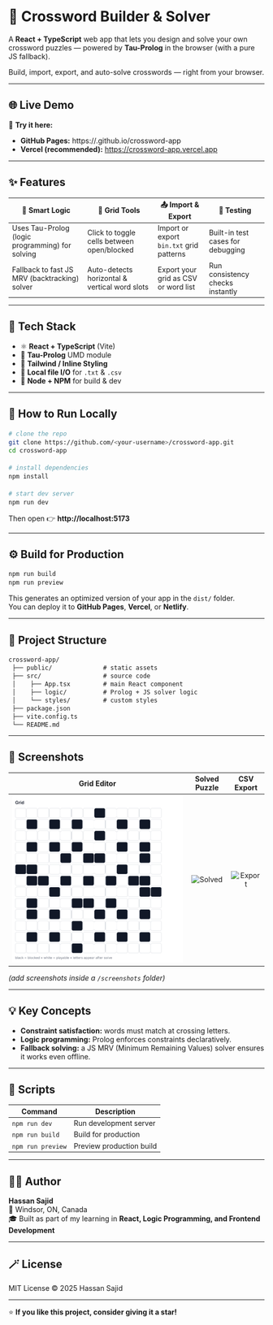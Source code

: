 # 🧩 Crossword Builder & Solver  

A **React + TypeScript** web app that lets you design and solve your own crossword puzzles — powered by **Tau-Prolog** in the browser (with a pure JS fallback).  

Build, import, export, and auto-solve crosswords — right from your browser.

---

## 🌐 Live Demo  
🚀 **Try it here:**  
- **GitHub Pages:** https://<your-username>.github.io/crossword-app  
- **Vercel (recommended):** https://crossword-app.vercel.app  

---

## ✨ Features  

| 🧠 Smart Logic | 🧩 Grid Tools | 📤 Import & Export | 🧪 Testing |
|----------------|---------------|--------------------|-------------|
| Uses Tau-Prolog (logic programming) for solving | Click to toggle cells between open/blocked | Import or export `bin.txt` grid patterns | Built-in test cases for debugging |
| Fallback to fast JS MRV (backtracking) solver | Auto-detects horizontal & vertical word slots | Export your grid as CSV or word list | Run consistency checks instantly |

---

## 🧱 Tech Stack  

- ⚛️ **React + TypeScript** (Vite)
- 🧮 **Tau-Prolog** UMD module  
- 🎨 **Tailwind / Inline Styling**  
- 💾 **Local file I/O** for `.txt` & `.csv`
- 🧰 **Node + NPM** for build & dev

---

## 🧩 How to Run Locally  

```bash
# clone the repo
git clone https://github.com/<your-username>/crossword-app.git
cd crossword-app

# install dependencies
npm install

# start dev server
npm run dev
```

Then open 👉 **http://localhost:5173**

---

## ⚙️ Build for Production  

```bash
npm run build
npm run preview
```

This generates an optimized version of your app in the `dist/` folder.  
You can deploy it to **GitHub Pages**, **Vercel**, or **Netlify**.

---

## 📁 Project Structure  

```
crossword-app/
 ├── public/              # static assets
 ├── src/                 # source code
 │    ├── App.tsx         # main React component
 │    ├── logic/          # Prolog + JS solver logic
 │    └── styles/         # custom styles
 ├── package.json
 ├── vite.config.ts
 └── README.md
```

---

## 📸 Screenshots  

| Grid Editor | Solved Puzzle | CSV Export |
|:------------:|:--------------:|:-------------:|
| ![Grid Editor](image.png) | ![Solved](screenshots/solved.png) | ![Export](screenshots/export.png) |

*(add screenshots inside a `/screenshots` folder)*  

---

## 💡 Key Concepts  

- **Constraint satisfaction:** words must match at crossing letters.  
- **Logic programming:** Prolog enforces constraints declaratively.  
- **Fallback solving:** a JS MRV (Minimum Remaining Values) solver ensures it works even offline.  

---

## 🧰 Scripts  

| Command | Description |
|----------|-------------|
| `npm run dev` | Run development server |
| `npm run build` | Build for production |
| `npm run preview` | Preview production build |

---

## 👨‍💻 Author  

**Hassan Sajid**  
📍 Windsor, ON, Canada  
🎓 Built as part of my learning in **React, Logic Programming, and Frontend Development**  


---

## 🪄 License  
MIT License © 2025 Hassan Sajid 

---

⭐ **If you like this project, consider giving it a star!**  
